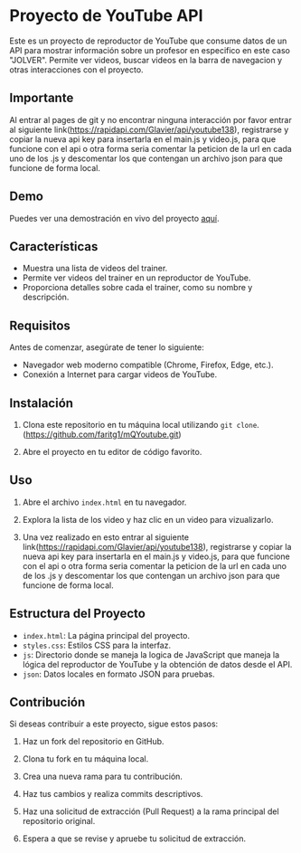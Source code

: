 # Proyecto de YouTube API

Este es un proyecto de reproductor de YouTube que consume datos de un API para mostrar información sobre un profesor en especifico en este caso "JOLVER". Permite ver videos, buscar videos en la barra de navegacion y otras interacciones con el proyecto.

## Importante

Al entrar al pages de git y no encontrar ninguna interacción por favor entrar al siguiente link(https://rapidapi.com/Glavier/api/youtube138), registrarse y copiar la nueva api key para insertarla en el main.js y video.js, para que funcione con el api o otra forma seria comentar la peticion de la url en cada uno de los .js y descomentar los que contengan un archivo json para que funcione de forma local. 

## Demo

Puedes ver una demostración en vivo del proyecto [aquí](https://faritg1.github.io/mQYoutube/).

## Características

- Muestra una lista de videos del trainer.
- Permite ver videos del trainer en un reproductor de YouTube.
- Proporciona detalles sobre cada el trainer, como su nombre y descripción.

## Requisitos

Antes de comenzar, asegúrate de tener lo siguiente:

- Navegador web moderno compatible (Chrome, Firefox, Edge, etc.).
- Conexión a Internet para cargar videos de YouTube.

## Instalación

1. Clona este repositorio en tu máquina local utilizando `git clone`.(https://github.com/faritg1/mQYoutube.git)

2. Abre el proyecto en tu editor de código favorito.

## Uso

1. Abre el archivo `index.html` en tu navegador.

2. Explora la lista de los video y haz clic en un video para vizualizarlo.

3. Una vez realizado en esto entrar al siguiente link(https://rapidapi.com/Glavier/api/youtube138), registrarse y copiar la nueva api key para insertarla en el main.js y video.js, para que funcione con el api o otra forma seria comentar la peticion de la url en cada uno de los .js y descomentar los que contengan un archivo json para que funcione de forma local. 

## Estructura del Proyecto

- `index.html`: La página principal del proyecto.
- `styles.css`: Estilos CSS para la interfaz.
- `js`: Directorio donde se maneja la logica de JavaScript que maneja la lógica del reproductor de YouTube y la obtención de datos desde el API.
- `json`: Datos locales en formato JSON para pruebas.

## Contribución

Si deseas contribuir a este proyecto, sigue estos pasos:

1. Haz un fork del repositorio en GitHub.

2. Clona tu fork en tu máquina local.

3. Crea una nueva rama para tu contribución.

4. Haz tus cambios y realiza commits descriptivos.

5. Haz una solicitud de extracción (Pull Request) a la rama principal del repositorio original.

6. Espera a que se revise y apruebe tu solicitud de extracción.